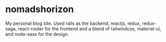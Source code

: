 # nomadshorizon
My personal blog site. Used rails as the backend, reactjs, redux, redux-saga, react-router for the frontend and a blend of tailwindcss, material-ui, and node-sass for the design.
